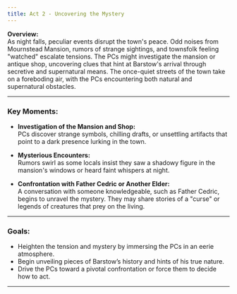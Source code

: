 ```yaml
---
title: Act 2 - Uncovering the Mystery
---
```



**Overview:**  
As night falls, peculiar events disrupt the town's peace. Odd noises from Mournstead Mansion, rumors of strange sightings, and townsfolk feeling "watched" escalate tensions. The PCs might investigate the mansion or antique shop, uncovering clues that hint at Barstow's arrival through secretive and supernatural means. The once-quiet streets of the town take on a foreboding air, with the PCs encountering both natural and supernatural obstacles.

---

### Key Moments:

- **Investigation of the Mansion and Shop:**  
  PCs discover strange symbols, chilling drafts, or unsettling artifacts that point to a dark presence lurking in the town.

- **Mysterious Encounters:**  
  Rumors swirl as some locals insist they saw a shadowy figure in the mansion's windows or heard faint whispers at night.

- **Confrontation with Father Cedric or Another Elder:**  
  A conversation with someone knowledgeable, such as Father Cedric, begins to unravel the mystery. They may share stories of a "curse" or legends of creatures that prey on the living.

---

### Goals:

- Heighten the tension and mystery by immersing the PCs in an eerie atmosphere.
- Begin unveiling pieces of Barstow’s history and hints of his true nature.
- Drive the PCs toward a pivotal confrontation or force them to decide how to act.

---
